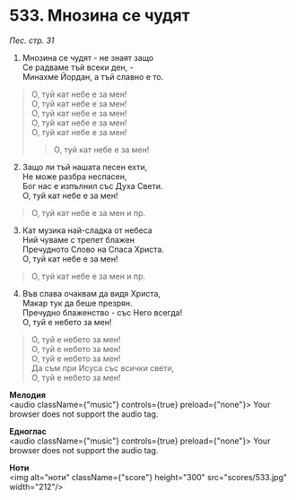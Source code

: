 # 533. Мнозина се чудят  

*Пес. стр. 31*  

1. Мнозина се чудят - не знаят защо  
Се радваме тъй всеки ден, -  
Минахме Йордан, а тъй славно е то.  

> О, туй кат небе е за мен!  
> О, туй кат небе е за мен!  
> О, туй кат небе е за мен!  
> О, туй кат небе е за мен!  
> О, туй кат небе е за мен!  
>> О, туй кат небе е за мен!  

2. Защо ли тъй нашата песен ехти,  
Не може разбра неспасен,  
Бог нас е изпълнил със Духа Свети.  
О, туй кат небе е за мен!  

> О, туй кат небе е за мен и пр.  

3. Кат музика най-сладка от небеса  
Ний чуваме с трепет блажен  
Пречудното Слово на Спаса Христа.  
О, туй кат небе е за мен!  

> О, туй кат небе е за мен и пр.  

4. Във слава очаквам да видя Христа,  
Макар тук да беше презрян.  
Пречудно блаженство - със Него всегда!  
О, туй е небето за мен!  

> О, туй е небето за мен!  
> О, туй е небето за мен!  
> О, туй е небето за мен!  
> Да съм при Исуса със всички свети,  
> О, туй е небето за мен!  

__Мелодия__  
<audio className={"music"} controls={true} preload={"none"}><source src="mp3/533.mp3" type="audio/mpeg"/>
Your browser does not support the audio tag.
</audio>  

__Едноглас__  
<audio className={"music"} controls={true} preload={"none"}><source src="transp/533.mp3" type="audio/mpeg"/>
Your browser does not support the audio tag.
</audio>  

__Ноти__  
<img alt="ноти" className={"score"} height="300" src="scores/533.jpg" width="212"/>
